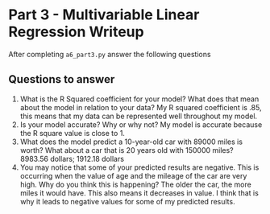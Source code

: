# Part 3 - Multivariable Linear Regression Writeup

After completing `a6_part3.py` answer the following questions

## Questions to answer

1. What is the R Squared coefficient for your model? What does that mean about the model in relation to your data?
    My R squared coefficient is .85, this means that my data can be represented well throughout my model.
2. Is your model accurate? Why or why not?
My model is accurate because the R square value is close to 1.
3. What does the model predict a 10-year-old car with 89000 miles is worth? What about a car that is 20 years old with 150000 miles?
8983.56 dollars; 1912.18 dollars
4. You may notice that some of your predicted results are negative. This is occurring when the value of age and the mileage of the car are very high. Why do you think this is happening? 
The older the car, the more miles it would have. This also means it decreases in value. I think that is why it leads to negative values for some of my predicted results.
